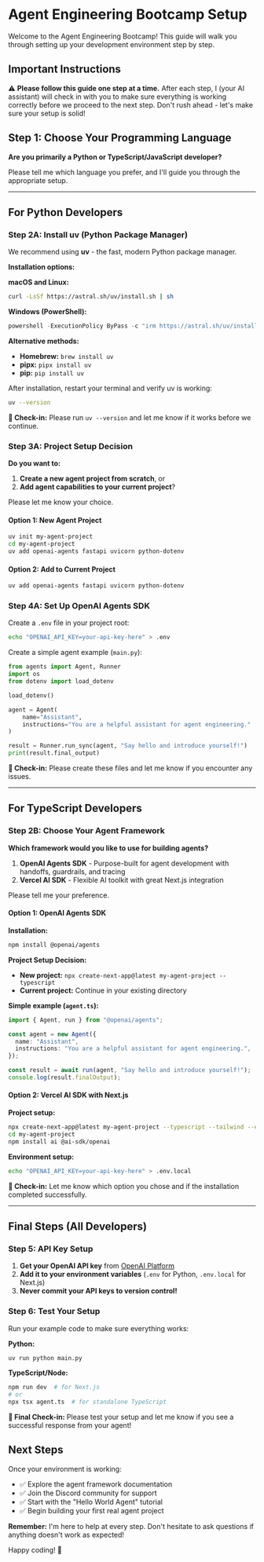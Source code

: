 # Agent Engineering Bootcamp Setup

Welcome to the Agent Engineering Bootcamp! This guide will walk you through setting up your development environment step by step.

## Important Instructions

⚠️ **Please follow this guide one step at a time.** After each step, I (your AI assistant) will check in with you to make sure everything is working correctly before we proceed to the next step. Don't rush ahead - let's make sure your setup is solid!

## Step 1: Choose Your Programming Language

**Are you primarily a Python or TypeScript/JavaScript developer?**

Please tell me which language you prefer, and I'll guide you through the appropriate setup.

---

## For Python Developers

### Step 2A: Install uv (Python Package Manager)

We recommend using **uv** - the fast, modern Python package manager.

**Installation options:**

**macOS and Linux:**

```bash
curl -LsSf https://astral.sh/uv/install.sh | sh
```

**Windows (PowerShell):**

```powershell
powershell -ExecutionPolicy ByPass -c "irm https://astral.sh/uv/install.sh | iex"
```

**Alternative methods:**

- **Homebrew:** `brew install uv`
- **pipx:** `pipx install uv`
- **pip:** `pip install uv`

After installation, restart your terminal and verify uv is working:

```bash
uv --version
```

**🔄 Check-in:** Please run `uv --version` and let me know if it works before we continue.

### Step 3A: Project Setup Decision

**Do you want to:**

1. **Create a new agent project from scratch**, or
2. **Add agent capabilities to your current project**?

Please let me know your choice.

#### Option 1: New Agent Project

```bash
uv init my-agent-project
cd my-agent-project
uv add openai-agents fastapi uvicorn python-dotenv
```

#### Option 2: Add to Current Project

```bash
uv add openai-agents fastapi uvicorn python-dotenv
```

### Step 4A: Set Up OpenAI Agents SDK

Create a `.env` file in your project root:

```bash
echo "OPENAI_API_KEY=your-api-key-here" > .env
```

Create a simple agent example (`main.py`):

```python
from agents import Agent, Runner
import os
from dotenv import load_dotenv

load_dotenv()

agent = Agent(
    name="Assistant",
    instructions="You are a helpful assistant for agent engineering."
)

result = Runner.run_sync(agent, "Say hello and introduce yourself!")
print(result.final_output)
```

**🔄 Check-in:** Please create these files and let me know if you encounter any issues.

---

## For TypeScript Developers

### Step 2B: Choose Your Agent Framework

**Which framework would you like to use for building agents?**

1. **OpenAI Agents SDK** - Purpose-built for agent development with handoffs, guardrails, and tracing
2. **Vercel AI SDK** - Flexible AI toolkit with great Next.js integration

Please tell me your preference.

#### Option 1: OpenAI Agents SDK

**Installation:**

```bash
npm install @openai/agents
```

**Project Setup Decision:**

- **New project:** `npx create-next-app@latest my-agent-project --typescript`
- **Current project:** Continue in your existing directory

**Simple example (`agent.ts`):**

```typescript
import { Agent, run } from "@openai/agents";

const agent = new Agent({
  name: "Assistant",
  instructions: "You are a helpful assistant for agent engineering.",
});

const result = await run(agent, "Say hello and introduce yourself!");
console.log(result.finalOutput);
```

#### Option 2: Vercel AI SDK with Next.js

**Project setup:**

```bash
npx create-next-app@latest my-agent-project --typescript --tailwind --eslint
cd my-agent-project
npm install ai @ai-sdk/openai
```

**Environment setup:**

```bash
echo "OPENAI_API_KEY=your-api-key-here" > .env.local
```

**🔄 Check-in:** Let me know which option you chose and if the installation completed successfully.

---

## Final Steps (All Developers)

### Step 5: API Key Setup

1. **Get your OpenAI API key** from [OpenAI Platform](https://platform.openai.com/api-keys)
2. **Add it to your environment variables** (`.env` for Python, `.env.local` for Next.js)
3. **Never commit your API keys to version control!**

### Step 6: Test Your Setup

Run your example code to make sure everything works:

**Python:**

```bash
uv run python main.py
```

**TypeScript/Node:**

```bash
npm run dev  # for Next.js
# or
npx tsx agent.ts  # for standalone TypeScript
```

**🔄 Final Check-in:** Please test your setup and let me know if you see a successful response from your agent!

## Next Steps

Once your environment is working:

- ✅ Explore the agent framework documentation
- ✅ Join the Discord community for support
- ✅ Start with the "Hello World Agent" tutorial
- ✅ Begin building your first real agent project

**Remember:** I'm here to help at every step. Don't hesitate to ask questions if anything doesn't work as expected!

Happy coding! 🚀
